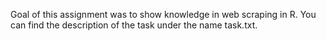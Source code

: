 Goal of this assignment was to show knowledge in web scraping in R. You can find the description of the task under the name task.txt. 
